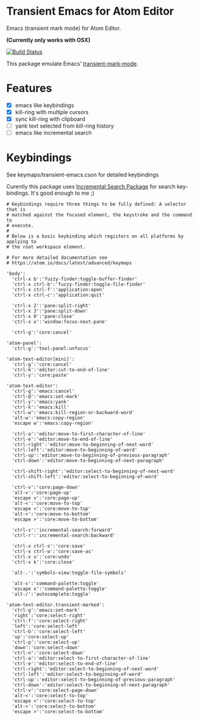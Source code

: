 Transient Emacs for Atom Editor
===============================

Emacs (transient mark mode) for Atom Editor.

**(Currently only works with OSX)**

[![Build Status](https://travis-ci.org/yasuyuky/transient-emacs.svg)](https://travis-ci.org/yasuyuky/transient-emacs)

This package emulate Emacs'
[transient-mark-mode](http://www.emacswiki.org/emacs/TransientMarkMode).

Features
========

- [x] emacs like keybindings
- [x] kill-ring with multiple cursors
- [x] sync kill-ring with clipboard
- [ ] yank text selected from kill-ring history
- [ ] emacs like incremental search

Keybindings
===========

See keymaps/transient-emacs.cson for detailed keybindings

Curently this package uses [Incremental Search Package](https://atom.io/packages/incremental-search)
for search key-bindings.
It's good enough to me ;)

```coffee-script
# Keybindings require three things to be fully defined: A selector that is
# matched against the focused element, the keystroke and the command to
# execute.
#
# Below is a basic keybinding which registers on all platforms by applying to
# the root workspace element.

# For more detailed documentation see
# https://atom.io/docs/latest/advanced/keymaps

'body':
  'ctrl-x b':'fuzzy-finder:toggle-buffer-finder'
  'ctrl-x ctrl-b':'fuzzy-finder:toggle-file-finder'
  'ctrl-x ctrl-f':'application:open'
  'ctrl-x ctrl-c':'application:quit'

  'ctrl-x 2':'pane:split-right'
  'ctrl-x 3':'pane:split-down'
  'ctrl-x 0':'pane:close'
  'ctrl-x o':'window:focus-next-pane'

  'ctrl-g':'core:cancel'

'atom-panel':
  'ctrl-g':'tool-panel:unfocus'

'atom-text-editor[mini]':
  'ctrl-g':'core:cancel'
  'ctrl-k':'editor:cut-to-end-of-line'
  'ctrl-y':'core:paste'

'atom-text-editor':
  'ctrl-g':'emacs:cancel'
  'ctrl-@':'emacs:set-mark'
  'ctrl-y':'emacs:yank'
  'ctrl-k':'emacs:kill'
  'ctrl-w':'emacs:kill-region-or-backward-word'
  'alt-w':'emacs:copy-region'
  'escape w':'emacs:copy-region'

  'ctrl-a':'editor:move-to-first-character-of-line'
  'ctrl-e':'editor:move-to-end-of-line'
  'ctrl-right':'editor:move-to-beginning-of-next-word'
  'ctrl-left':'editor:move-to-beginning-of-word'
  'ctrl-up':'editor:move-to-beginning-of-previous-paragraph'
  'ctrl-down':'editor:move-to-beginning-of-next-paragraph'

  'ctrl-shift-right':'editor:select-to-beginning-of-next-word'
  'ctrl-shift-left':'editor:select-to-beginning-of-word'

  'ctrl-v':'core:page-down'
  'alt-v':'core:page-up'
  'escape v':'core:page-up'
  'alt-<':'core:move-to-top'
  'escape <':'core:move-to-top'
  'alt->':'core:move-to-bottom'
  'escape >':'core:move-to-bottom'

  'ctrl-s':'incremental-search:forward'
  'ctrl-r':'incremental-search:backward'

  'ctrl-x ctrl-s':'core:save'
  'ctrl-x ctrl-w':'core:save-as'
  'ctrl-x u':'core:undo'
  'ctrl-x k':'core:close'

  'alt-.':'symbols-view:toggle-file-symbols'

  'alt-x':'command-palette:toggle'
  'escape x':'command-palette:toggle'
  'alt-/':'autocomplete:toggle'

'atom-text-editor.transient-marked':
  'ctrl-g':'emacs:set-mark'
  'right':'core:select-right'
  'ctrl-f':'core:select-right'
  'left':'core:select-left'
  'ctrl-b':'core:select-left'
  'up':'core:select-up'
  'ctrl-p':'core:select-up'
  'down':'core:select-down'
  'ctrl-n':'core:select-down'
  'ctrl-a':'editor:select-to-first-character-of-line'
  'ctrl-e':'editor:select-to-end-of-line'
  'ctrl-right':'editor:select-to-beginning-of-next-word'
  'ctrl-left':'editor:select-to-beginning-of-word'
  'ctrl-up':'editor:select-to-beginning-of-previous-paragraph'
  'ctrl-down':'editor:select-to-beginning-of-next-paragraph'
  'ctrl-v':'core:select-page-down'
  'alt-<':'core:select-to-top'
  'escape <':'core:select-to-top'
  'alt->':'core:select-to-bottom'
  'escape >':'core:select-to-bottom'


```
